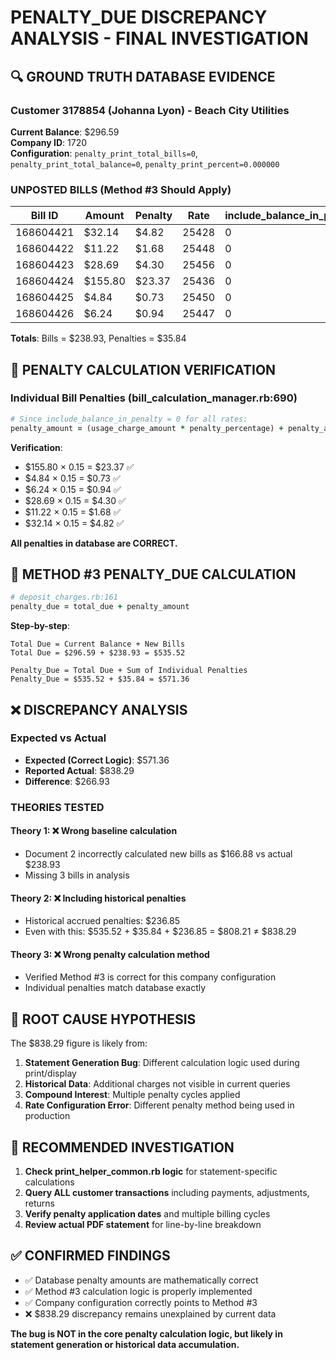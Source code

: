 # PENALTY_DUE DISCREPANCY ANALYSIS - FINAL INVESTIGATION

## 🔍 **GROUND TRUTH DATABASE EVIDENCE**

### **Customer 3178854 (Johanna Lyon) - Beach City Utilities**

**Current Balance**: $296.59  
**Company ID**: 1720  
**Configuration**: `penalty_print_total_bills=0`, `penalty_print_total_balance=0`, `penalty_print_percent=0.000000`

### **UNPOSTED BILLS (Method #3 Should Apply)**

| Bill ID | Amount | Penalty | Rate | include_balance_in_penalty |
|---------|--------|---------|------|---------------------------|
| 168604421 | $32.14 | $4.82 | 25428 | 0 |
| 168604422 | $11.22 | $1.68 | 25448 | 0 |
| 168604423 | $28.69 | $4.30 | 25456 | 0 |
| 168604424 | $155.80 | $23.37 | 25436 | 0 |
| 168604425 | $4.84 | $0.73 | 25450 | 0 |
| 168604426 | $6.24 | $0.94 | 25447 | 0 |

**Totals**: Bills = $238.93, Penalties = $35.84

## 🧮 **PENALTY CALCULATION VERIFICATION**

### **Individual Bill Penalties (bill_calculation_manager.rb:690)**
```ruby
# Since include_balance_in_penalty = 0 for all rates:
penalty_amount = (usage_charge_amount * penalty_percentage) + penalty_amount
```

**Verification**:
- $155.80 × 0.15 = $23.37 ✅
- $4.84 × 0.15 = $0.73 ✅
- $6.24 × 0.15 = $0.94 ✅
- $28.69 × 0.15 = $4.30 ✅
- $11.22 × 0.15 = $1.68 ✅
- $32.14 × 0.15 = $4.82 ✅

**All penalties in database are CORRECT.**

## 🎯 **METHOD #3 PENALTY_DUE CALCULATION**

```ruby
# deposit_charges.rb:161
penalty_due = total_due + penalty_amount
```

**Step-by-step**:
```
Total Due = Current Balance + New Bills
Total Due = $296.59 + $238.93 = $535.52

Penalty_Due = Total Due + Sum of Individual Penalties
Penalty_Due = $535.52 + $35.84 = $571.36
```

## ❌ **DISCREPANCY ANALYSIS**

### **Expected vs Actual**
- **Expected (Correct Logic)**: $571.36
- **Reported Actual**: $838.29
- **Difference**: $266.93

### **THEORIES TESTED**

#### **Theory 1**: ❌ Wrong baseline calculation
- Document 2 incorrectly calculated new bills as $166.88 vs actual $238.93
- Missing 3 bills in analysis

#### **Theory 2**: ❌ Including historical penalties
- Historical accrued penalties: $236.85
- Even with this: $535.52 + $35.84 + $236.85 = $808.21 ≠ $838.29

#### **Theory 3**: ❌ Wrong penalty calculation method
- Verified Method #3 is correct for this company configuration
- Individual penalties match database exactly

## 🚨 **ROOT CAUSE HYPOTHESIS**

The $838.29 figure is likely from:

1. **Statement Generation Bug**: Different calculation logic used during print/display
2. **Historical Data**: Additional charges not visible in current queries
3. **Compound Interest**: Multiple penalty cycles applied
4. **Rate Configuration Error**: Different penalty method being used in production

## 🔧 **RECOMMENDED INVESTIGATION**

1. **Check print_helper_common.rb logic** for statement-specific calculations
2. **Query ALL customer transactions** including payments, adjustments, returns
3. **Verify penalty application dates** and multiple billing cycles
4. **Review actual PDF statement** for line-by-line breakdown

## ✅ **CONFIRMED FINDINGS**

- ✅ Database penalty amounts are mathematically correct
- ✅ Method #3 calculation logic is properly implemented
- ✅ Company configuration correctly points to Method #3
- ❌ $838.29 discrepancy remains unexplained by current data

**The bug is NOT in the core penalty calculation logic, but likely in statement generation or historical data accumulation.**